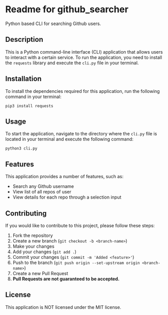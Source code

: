 # Readme for github_searcher

Python based CLI for searching Github users.

## Description
This is a Python command-line interface (CLI) application that allows users to interact with a certain service. To run the application, you need to install the `requests` library and execute the `cli.py` file in your terminal.

## Installation
To install the dependencies required for this application, run the following command in your terminal:

`pip3 install requests`

## Usage
To start the application, navigate to the directory where the `cli.py` file is located in your terminal and execute the following command:

`python3 cli.py`

## Features
This application provides a number of features, such as:
- Search any Github username
- View list of all repos of user
- View details for each repo through a selection input

## Contributing
If you would like to contribute to this project, please follow these steps:
1. Fork the repository
2. Create a new branch (`git checkout -b <branch-name>`)
3. Make your changes
4. Add your changes (`git add .`)
5. Commit your changes (`git commit -m 'Added <feature>'`)
6. Push to the branch (`git push origin --set-upstream origin <branch-name>`)
7. Create a new Pull Request
8. **Pull Requests are not guaranteed to be accepted.**

## License
This application is NOT licensed under the MIT license.
<!-- Please see the `LICENSE` file for more details. -->
